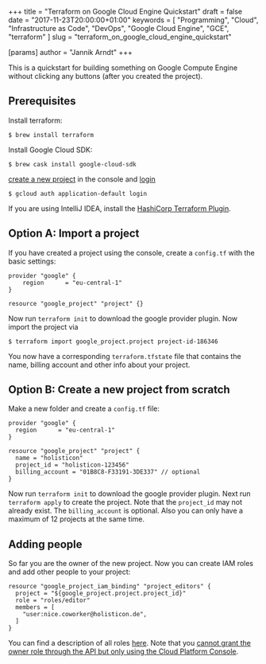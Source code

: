 +++
title = "Terraform on Google Cloud Engine Quickstart"
draft = false
date = "2017-11-23T20:00:00+01:00"
keywords = [ "Programming", "Cloud", "Infrastructure as Code", "DevOps", "Google Cloud Engine", "GCE", "terraform" ]
slug = "terraform_on_google_cloud_engine_quickstart"

[params]
  author = "Jannik Arndt"
+++

This is a quickstart for building something on Google Compute Engine without clicking any buttons (after you created the project).

<!--more-->

## Prerequisites

Install terraform:

```shell
$ brew install terraform
```

Install Google Cloud SDK:

```shell
$ brew cask install google-cloud-sdk
```

[create a new project](https://console.cloud.google.com/projectcreate) in the console
and [login](https://cloud.google.com/sdk/gcloud/reference/auth/login)

```shell
$ gcloud auth application-default login
```

If you are using IntelliJ IDEA, install the [HashiCorp Terraform Plugin](https://plugins.jetbrains.com/plugin/7808-hashicorp-terraform--hcl-language-support).

## Option A: Import a project

If you have created a project using the console, create a `config.tf` with the basic settings:

```shell
provider "google" {
    region      = "eu-central-1"
}

resource "google_project" "project" {}
```

Now run `terraform init` to download the google provider plugin. Now import the project via

```shell
$ terraform import google_project.project project-id-186346
```

You now have a corresponding `terraform.tfstate` file that contains the name, billing account and other info about your project.

## Option B: Create a new project from scratch

Make a new folder and create a `config.tf` file:

```shell
provider "google" {
  region      = "eu-central-1"
}

resource "google_project" "project" {
  name = "holisticon"
  project_id = "holisticon-123456"
  billing_account = "01B8C8-F33191-3DE337" // optional
}
```

Now run `terraform init` to download the google provider plugin. Next run `terraform apply` to create the project. Note that the `project_id` may not already exist. The `billing_account` is optional. Also you can only have a maximum of 12 projects at the same time.

## Adding people

So far you are the owner of the new project. Now you can create IAM roles and add other people to your project:

```shell
resource "google_project_iam_binding" "project_editors" {
  project = "${google_project.project.project_id}"
  role = "roles/editor"
  members = [
    "user:nice.coworker@holisticon.de",
  ]
}
```

You can find a description of all roles [here](https://cloud.google.com/iam/docs/understanding-roles#primitive_roles). Note that you [cannot grant the owner role through the API but only using the Cloud Platform Console](https://cloud.google.com/resource-manager/reference/rest/v1/projects/setIamPolicy).